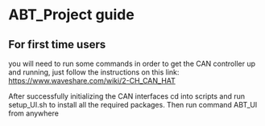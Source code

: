 # ABT_Project guide

## For first time users

you will need to run some commands in order to get the CAN controller up and running, just follow the instructions on this link: https://www.waveshare.com/wiki/2-CH_CAN_HAT

After successfully initializing the CAN interfaces cd into scripts and run setup_UI.sh to install all the required packages.
Then run command ABT_UI from anywhere